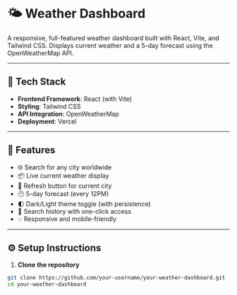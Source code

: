 # 🌤️ Weather Dashboard

A responsive, full-featured weather dashboard built with React, Vite, and Tailwind CSS. Displays current weather and a 5-day forecast using the OpenWeatherMap API.

---

## 🧰 Tech Stack

- **Frontend Framework**: React (with Vite)
- **Styling**: Tailwind CSS
- **API Integration**: OpenWeatherMap
- **Deployment**: Vercel

---

## 🚀 Features

- 🌐 Search for any city worldwide
- 📦 Live current weather display
- 🔄 Refresh button for current city
- 🕐 5-day forecast (every 12PM)
- 🌓 Dark/Light theme toggle (with persistence)
- 🧠 Search history with one-click access
- 💡 Responsive and mobile-friendly

---

## ⚙️ Setup Instructions

1. **Clone the repository**

```bash
git clone https://github.com/your-username/your-weather-dashboard.git
cd your-weather-dashboard
